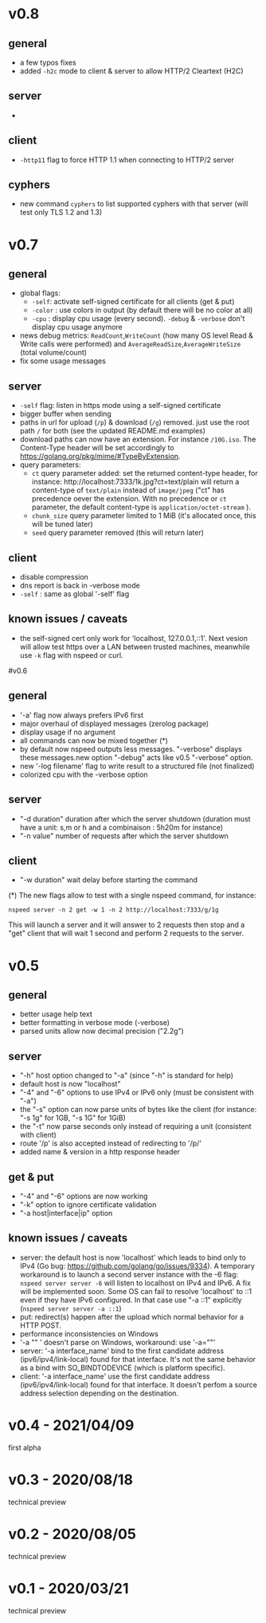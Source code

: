 # v0.8
## general
- a few typos fixes
- added `-h2c` mode to client & server to allow HTTP/2 Cleartext (H2C)
## server
 - 
## client
 - `-http11` flag to force HTTP 1.1 when connecting to HTTP/2 server
## cyphers
 - new command `cyphers` to list supported cyphers with that server (will test only TLS 1.2 and 1.3)

# v0.7
## general
- global flags:
  -  `-self`: activate self-signed certificate for all clients (get & put)
  - `-color` : use colors in output (by default there will be no color at all)
  - `-cpu` : display cpu usage (every second). `-debug` & `-verbose` don't display cpu usage anymore
- news debug metrics: `ReadCount`,`WriteCount` (how many OS level Read & Write calls were performed) and `AverageReadSize`,`AverageWriteSize` (total volume/count)
- fix some usage messages
## server
- `-self` flag: listen in https mode using a self-signed certificate
- bigger buffer when sending
- paths in url for upload (`/p`) & download (`/g`) removed. just use the root path `/` for both (see the updated README.md examples)
- download paths can now have an extension. For instance `/10G.iso`. The Content-Type header will be set accordingly to https://golang.org/pkg/mime/#TypeByExtension.
- query parameters: 
  - `ct` query parameter added: set the returned content-type header, for instance: http://localhost:7333/1k.jpg?ct=text/plain will return a content-type of `text/plain` instead of `image/jpeg` ("ct" has precedence oever the extension. With no precedence or `ct` parameter, the default content-type is `application/octet-stream` ).
  - `chunk_size` query parameter limited to 1 MiB (it's allocated once, this will be tuned later)
  - `seed` query parameter removed (this will return later)
## client
- disable compression
- dns report is back in -verbose mode
- `-self` : same as global '-self' flag
## known issues / caveats
- the self-signed cert only work for 'localhost, 127.0.0.1,::1'. Next vesion will allow test https over a LAN between trusted machines, meanwhile use `-k` flag with nspeed or curl.

#v0.6
## general
 - '-a' flag now always prefers IPv6 first
 - major overhaul of displayed messages (zerolog package)
 - display usage if no argument
 - all commands can now be mixed together (*)
 - by default now nspeed outputs less messages. "-verbose" displays these messages.new option "-debug" acts like v0.5 "-verbose" option.
 - new '-log filename' flag to write result to a structured file (not finalized)
 - colorized cpu with the -verbose option
 ## server
 - "-d duration" duration after which the server shutdown (duration must have a unit: s,m or h and a combinaison : 5h20m for instance)
 - "-n value" number of requests after which  the server shutdown
## client
 - "-w duration" wait delay before starting the command

 (*) The new flags allow to test with a single nspeed command, for instance:

    nspeed server -n 2 get -w 1 -n 2 http://localhost:7333/g/1g

This will launch a server and it will answer to 2 requests then stop and a "get" client that will wait 1 second and perform 2 requests to the server.

# v0.5
## general
 - better usage help text
 - better formatting in verbose mode (-verbose)
 - parsed units allow now decimal precision ("2.2g")
## server
 - "-h" host option changed to "-a" (since "-h" is standard for help)
 - default host is now "localhost"
 - "-4" and "-6" options to use IPv4 or IPv6 only (must be consistent with "-a")
 - the "-s" option can now parse units of bytes like the client (for instance: "-s 1g" for 1GB, "-s 1G" for 1GiB)
 - the "-t" now parse seconds only instead of requiring a unit (consistent with client)
 - route '/p' is also accepted instead of redirecting to '/p/'
 - added name & version in a http response header
## get & put
 - "-4" and "-6" options are now working 
 - "-k" option to ignore certificate validation
 - "-a host|interface|ip" option

## known issues / caveats
  - server: the default host is now 'localhost' which leads to bind only to IPv4 (Go bug: https://github.com/golang/go/issues/9334). A temporary workaround is to launch a second server instance with the -6 flag: `nspeed server server -6` will listen to localhost on IPv4 and IPv6. A fix will be implemented soon. Some OS can fail to resolve 'localhost' to ::1 even if they have IPv6 configured. In that case use "-a ::1" explicitly (`nspeed server server -a ::1`)
  - put: redirect(s) happen after the upload which normal behavior for a HTTP POST.
  - performance inconsistencies on Windows
  - '-a "" ' doesn't parse on Windows, workaround: use '-a=""' 
  - server: '-a interface_name' bind to the first candidate address (ipv6/ipv4/link-local) found for that interface. It's not the same behavior as a bind with SO_BINDTODEVICE (which is platform specific).
  - client: '-a interface_name' use the first candidate address (ipv6/ipv4/link-local) found for that interface. It doesn't perfom a source address selection depending on the destination.
 # v0.4 - 2021/04/09
 first alpha

 # v0.3 - 2020/08/18
 technical preview

 # v0.2 - 2020/08/05
 technical preview

 # v0.1 - 2020/03/21
 technical preview
 
